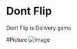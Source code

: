 # Dont Flip 
Dont Flip is Delivery game

#Picture
![Image](https://github.com/user-attachments/assets/60a7c0c8-e4c4-4f06-9ef4-f183d576d01a)